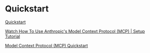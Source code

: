 # Quickstart


[Quickstart](https://modelcontextprotocol.io/quickstart)

[Watch How To Use Anthropic's Model Context Protocol (MCP) | Setup Tutorial](https://www.youtube.com/watch?v=KiNyvT02HJM)

[Model Context Protocol (MCP) Quickstart](https://glama.ai/blog/2024-11-25-model-context-protocol-quickstart)